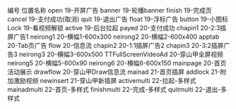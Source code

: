 
编号 位置名称
open 19-开屏广告
banner 19-轮播banner
finish 19-完成页
cancel 19-支付成功(取消)
quit 19-退出广告
float 19-浮标广告
button 19-小图标
Lock 19-看视频解锁
active 19-后台拉起
payed 20-支付成功
chapin1 20-2:3插屏广告1
neirong1 20-横幅1-600x300
neirong2 20-横幅2-600x400
apptab 20-Tab页广告
flow 20-信息流
chapin2 20-1:1插屏广告2
chapin3 20-3:2插屏广告3
neirong3 20-横幅3-600x500
TTFullScreenVideoAd 20-穿山甲全屏视频
neirong5 20-横幅5-600x90
neirong6 20-横幅6-600x150
mainpage 20-首页活动展示
drawflow 20-穿山甲Draw信息流
mainad 21-首页插屏
addlock 21-附加激励视频
newinsert 21-穿山甲新插屏
activemulti 22-拉起-多样式
mainadmulti 22-首页-多样式
finishmulti 22-完成-多样式
quitmulti 22-退出-多样式
    